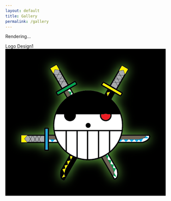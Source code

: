 ```yaml
---
layout: default
title: Gallery
permalink: /gallery
---
```



Rendering...

Logo Design1
![](/assets/Logo2_black.png)
